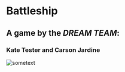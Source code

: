 # Battleship
## A game by the *DREAM TEAM*:
### Kate Tester and Carson Jardine

![sometext](https://media.giphy.com/media/C9x8gX02SnMIoAClXa/giphy-downsized.gif)
